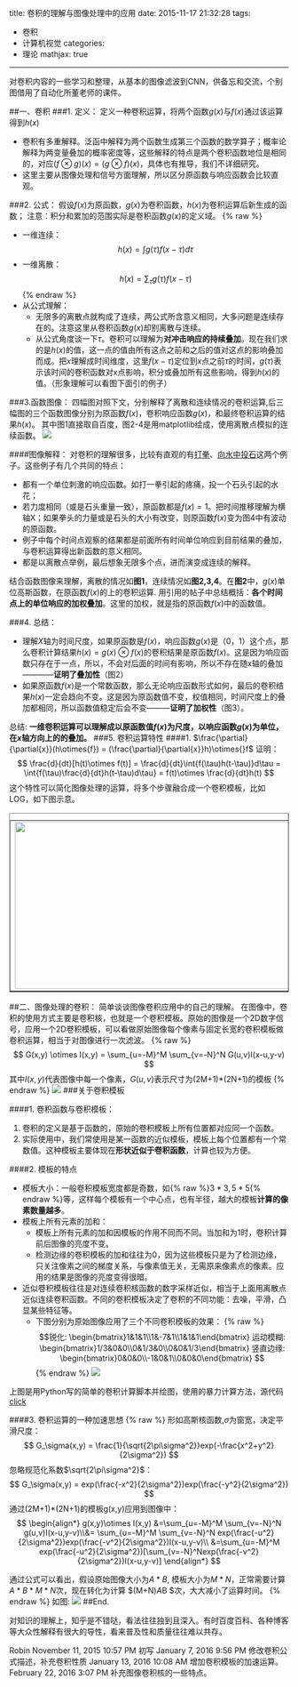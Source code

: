title: 卷积的理解与图像处理中的应用
date: 2015-11-17 21:32:28
tags:
- 卷积
- 计算机视觉
categories: 
- 理论
mathjax: true 
---
对卷积内容的一些学习和整理，从基本的图像滤波到CNN，供备忘和交流，个别图借用了自动化所董老师的课件。

##一、卷积
###1. 定义：
定义一种卷积运算，将两个函数$g(x)$与$f(x)$通过该运算得到$h(x)$
- 卷积有多重解释。泛函中解释为两个函数生成第三个函数的数学算子；概率论解释为两变量叠加的概率密度等，这些解释的特点是两个卷积函数地位是相同的，对应$(f\otimes g) (x) = (g\otimes f) (x)$，具体也有推导，我们不详细研究。
- 这里主要从图像处理和信号方面理解，所以区分原函数与响应函数会比较直观。

###2. 公式：
假设$f(x)$为原函数，$g(x)$为卷积函数，$h(x)$为卷积运算后新生成的函数；
注意：积分和累加的范围实际是卷积函数$g(x)$的定义域。
{% raw %}
- 一维连续： 
$$
h(x) = \int g(\tau)f(x-\tau)d\tau
$$
- 一维离散：
$$
h(x) = \sum_\tau g(\tau)f(x-\tau)
$$
{% endraw %}
- 从公式理解：
	- 无限多的离散点就构成了连续，两公式所含意义相同，大多问题是连续存在的。注意这里从卷积函数$g(x)$却别离散与连续。
	- 从公式角度谈一下$\tau$。卷积可以理解为**对冲击响应的持续叠加**。现在我们求的是$h(x)$的值，这一点的值由所有这点之前和之后的值对这点的影响叠加而成。把$x$理解成时间维度，这里$f(x-\tau)$定位到$x$点之前$\tau$的时间，$g(\tau)$表示该时间的卷积函数对x点影响，积分或叠加所有这些影响，得到$h(x)$的值。（形象理解可以看图下面引的例子）

###3.函数图像：
四幅图对照下文，分别解释了离散和连续情况的卷积运算,后三幅图的三个函数图像分别为原函数$f(x)$，卷积响应函数$g(x)$，和最终卷积运算的结果$h(x)$。
其中图1直接取自百度，图2-4是用matplotlib绘成，使用离散点模拟的连续函数。
![](/fig/jjdlj/1.jpg)

####图像解释：
对卷积的理解很多，比较有直观的有[打拳](http://www.zhihu.com/question/22298352)、[向水中投石](http://www.zhihu.com/question/20500497)这两个例子。这些例子有几个共同的特点：
- 都有一个单位刺激的响应函数。如打一拳引起的疼痛，投一个石头引起的水花；
- 若力度相同（或是石头重量一致），原函数都是$f(x)=1$。把时间推移理解为横轴X；如果拳头的力量或是石头的大小有改变，则原函数$f(x)$变为图4中有波动的原函数。
- 例子中每个时间点观察的结果都是前面所有时间单位响应到目前结果的叠加，与卷积运算得出新函数的意义相同。
- 都是以离散点举例，最后想象无限多个点，进而演变成连续的解释。

结合函数图像来理解，离散的情况如**图1**，连续情况如**图2,3,4**。在**图2**中，$g(x)$单位高斯函数，在原函数$f(x)$的上的卷积运算.
用引用的帖子中总结概括：**各个时间点上的单位响应的加权叠加**。这里的加权，就是指的原函数$f(x)$中的函数值。

###4. 总结：
- 理解$X$轴为时间尺度，如果原函数是$f(x)$，响应函数$g(x)$是（0，1）这个点，那么卷积计算结果$h(x) = g(x) \otimes f(x)$的卷积结果是原函数$f(x)$。这是因为响应函数只存在于一点，所以，不会对后面的时间有影响，所以不存在随x轴的叠加————**证明了叠加性**（图2）
- 如果原函数$f(x)$是一个常数函数，那么无论响应函数形式如何，最后的卷积结果$h(x)$一定会趋向不变。这是因为原函数值不变，权值相同，时间尺度上的叠加都相同，所以函数值稳定后会不变———**证明了加权性**（图3）。

总结:
**一维卷积运算可以理解成以原函数值$f(x)$为尺度，以响应函数$g(x)$为单位，在$x$轴方向上的的叠加。**
###5. 卷积运算特性
####1. $\frac{\partial}{\partial{x}}(h\otimes{f}) = (\frac{\partial}{\partial{x}}h)\otimes{}f$
证明：
$$
\frac{d}{dt}[h(t)\otimes f(t)] = \frac{d}{dt}\int{f(\tau)h(t-\tau)}d\tau = \int{f(\tau)\frac{d}{dt}h(t-\tau)d\tau} = f(t)\otimes \frac{d}{dt}h(t)
$$
这个特性可以简化图像处理的运算，将多个步骤融合成一个卷积模板，比如LOG，如下图示意。
<table border="1" align="center"><span style="font-size:24px;color:#006600;"></span>  
<caption align="top"></caption> 
<tr><td><img src="/fig/jjdlj/2.jpg" width = "600" height = "300" alt="" align=center /></td> <td><img src="/fig/jjdlj/3.jpg" width = "600" height = "300" alt="" align=center /></td> </tr>
</table>  

##二、图像处理的卷积：
简单谈谈图像卷积应用中的自己的理解。
在图像中，卷积的使用方式主要是卷积核，也就是一个卷积模板。原始的图像是一个2D数字信号，应用一个2D卷积模板，可以看做原始图像每个像素与固定长宽的卷积模板做卷积运算，相当于对图像进行一次滤波。
{% raw %}
$$
G(x,y) \otimes I(x,y) = \sum_{u=-M}^M \sum_{v=-N}^N G(u,v)I(x-u,y-v)
$$
其中$I(x,y)$代表图像中每一个像素，$G(u,v)$表示尺寸为(2M+1)*(2N+1)的模板
{% endraw %}
![](/fig/jjdlj/4.jpg)
###关于卷积模板

####1. 卷积函数与卷积模板：
1. 卷积的定义是基于函数的，原始的卷积模板上所有位置都对应同一个函数。
2. 实际使用中，我们常使用是某一函数的近似模板，模板上每个位置都有一个常数值。这种模板主要体现在**形状近似于卷积函数**，计算也较为方便。


####2. 模板的特点
- 模板大小：一般卷积模板宽度都是奇数，如{% raw %}$3*3,5*5${% endraw %}等，这样每个模板有一个中心点，也有半径，越大的模板**计算的像素数量越多**。
- 模板上所有元素的加和：
	- 模板上所有元素的加和因模板的作用不同而不同。当加和为1时，卷积计算前后图像的亮度不变。	
	- 检测边缘的卷积模板的加和往往为0，因为这些模板只是为了检测边缘，只关注像素之间的梯度关系，与像素值无关，无需原来像素点的像素。应用的结果是图像的亮度变得很暗。
- 近似卷积模板往往是对连续卷积核函数的数字采样近似，相当于上面用离散点近似连续卷积函数。不同的卷积模板决定了卷积的不同功能：去噪，平滑，凸显某些特征等。
	- 下图分别为原始图像应用了三个不同卷积模板的效果：
{% raw %}
$$锐化:
\begin{bmatrix}1&1&1\\1&-7&1\\1&1&1\end{bmatrix}
运动模糊:
\begin{bmatrix}1/3&0&0\\0&1/3&0\\0&0&1/3\end{bmatrix}
竖直边缘:
\begin{bmatrix}0&0&0\\-1&0&1\\0&0&0\end{bmatrix}
$$
{% endraw %}
![](/fig/jjdlj/5.jpg)

上图是用Python写的简单的卷积计算脚本并绘图，使用的暴力计算方法，源代码[click](https://github.com/RobinROAR/CvProjectOnPy/blob/master/Filter/filterTest.py)

####3. 卷积运算的一种加速思想
{% raw %}
形如高斯核函数,$\sigma$为窗宽，决定平滑尺度：
$$
G_\sigma(x,y) = \frac{1}{\sqrt{2\pi\sigma^2}}exp(-\frac{x^2+y^2}{2\sigma^2})
$$
忽略规范化系数$\sqrt{2\pi\sigma^2}$：
$$
G_\sigma(x,y) = exp(\frac{-x^2}{2\sigma^2})exp(\frac{-y^2}{2\sigma^2})
$$
通过(2M+1)*(2N+1)的模板g(x,y)应用到图像中：
$$
\begin{align*}
g(x,y)\otimes I(x,y) &=\sum_{u=-M}^M \sum_{v=-N}^N g(u,v)I(x-u,y-v)\\&= \sum_{u=-M}^M \sum_{v=-N}^N exp(\frac{-u^2}{2\sigma^2})exp(\frac{-v^2}{2\sigma^2})I(x-u,y-v)\\
&=\sum_{u=-M}^M exp(\frac{-u^2}{2\sigma^2})[\sum_{v=-N}^Nexp(\frac{-v^2}{2\sigma^2})I(x-u,y-v)]
\end{align*}
$$

通过公式可以看出，假设原始图像大小为$A*B$, 模板大小为$M*N$，正常需要计算$A*B*M*N$次，现在转化为计算 $(M+N)*A*B $次，大大减小了运算时间。
{% endraw %}
如图:
![](/fig/jjdlj/6.jpg)
##End.

对知识的理解上，知乎是不错哒，看法往往独到且深入。有时百度百科、各种博客等大众性解释有很大的导性，看来普及性和质量往往难以共存。


Robin
November 11, 2015 10:57 PM    初写
January 7, 2016 9:56 PM   修改卷积公式描述，补充卷积性质
January 13, 2016 10:08 AM 增加卷积模板的加速运算。
February 22, 2016 3:07 PM 补充图像卷积核的一些特点。

